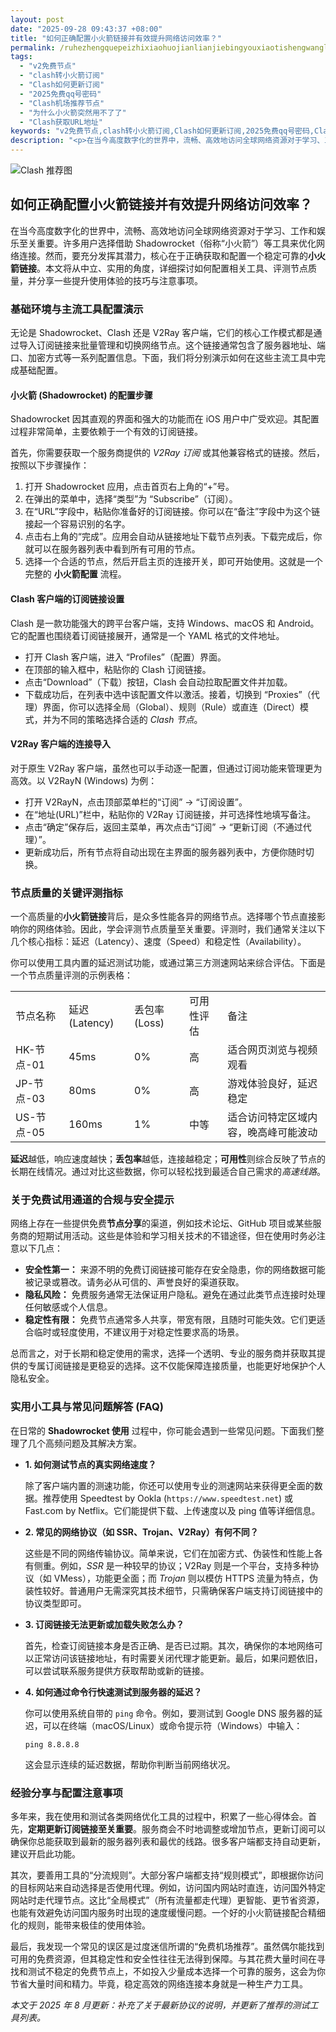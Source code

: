 ```yaml
---
layout: post
date: "2025-09-28 09:43:37 +08:00"
title: "如何正确配置小火箭链接并有效提升网络访问效率？"
permalink: /ruhezhengquepeizhixiaohuojianlianjiebingyouxiaotishengwangluofangwenxiaolv/
tags:
  - "v2免费节点"
  - "clash转小火箭订阅"
  - "Clash如何更新订阅"
  - "2025免费qq号密码"
  - "Clash机场推荐节点"
  - "为什么小火箭突然用不了了"
  - "Clash获取URL地址"
keywords: "v2免费节点,clash转小火箭订阅,Clash如何更新订阅,2025免费qq号密码,Clash机场推荐节点,为什么小火箭突然用不了了,Clash获取URL地址"
description: "<p>在当今高度数字化的世界中，流畅、高效地访问全球网络资源对于学习、工作和娱乐至关重要。许多用户选择借助 Shadowrocket（俗称“小火箭”）等工具来优化网络连接。然而，要充分发挥其潜力，核心在于正确获取和配置一个稳定可靠的<strong>小火箭链接</strong>。本文将从中立、实用的角度，详细探讨如何配置相关工具、评测节点质量，并分享一些提升使用体验的技巧与注意事项。</p>"
---
```


![Clash 推荐图](https://clashjd.github.io/assets/img/付费机场订阅.png)

## 如何正确配置小火箭链接并有效提升网络访问效率？

<p>在当今高度数字化的世界中，流畅、高效地访问全球网络资源对于学习、工作和娱乐至关重要。许多用户选择借助 Shadowrocket（俗称“小火箭”）等工具来优化网络连接。然而，要充分发挥其潜力，核心在于正确获取和配置一个稳定可靠的<strong>小火箭链接</strong>。本文将从中立、实用的角度，详细探讨如何配置相关工具、评测节点质量，并分享一些提升使用体验的技巧与注意事项。</p>
<h3>基础环境与主流工具配置演示</h3>
<p>无论是 Shadowrocket、Clash 还是 V2Ray 客户端，它们的核心工作模式都是通过导入订阅链接来批量管理和切换网络节点。这个链接通常包含了服务器地址、端口、加密方式等一系列配置信息。下面，我们将分别演示如何在这些主流工具中完成基础配置。</p>
<h4>小火箭 (Shadowrocket) 的配置步骤</h4>
<p>Shadowrocket 因其直观的界面和强大的功能而在 iOS 用户中广受欢迎。其配置过程非常简单，主要依赖于一个有效的订阅链接。</p>
<p>首先，你需要获取一个服务商提供的 <em>V2Ray 订阅</em> 或其他兼容格式的链接。然后，按照以下步骤操作：</p>
<ol>
    <li>打开 Shadowrocket 应用，点击首页右上角的“+”号。</li>
    <li>在弹出的菜单中，选择“类型”为 “Subscribe”（订阅）。</li>
    <li>在“URL”字段中，粘贴你准备好的订阅链接。你可以在“备注”字段中为这个链接起一个容易识别的名字。</li>
    <li>点击右上角的“完成”。应用会自动从链接地址下载节点列表。下载完成后，你就可以在服务器列表中看到所有可用的节点。</li>
    <li>选择一个合适的节点，然后开启主页的连接开关，即可开始使用。这就是一个完整的 <strong>小火箭配置</strong> 流程。</li>
</ol>
<h4>Clash 客户端的订阅链接设置</h4>
<p>Clash 是一款功能强大的跨平台客户端，支持 Windows、macOS 和 Android。它的配置也围绕着订阅链接展开，通常是一个 YAML 格式的文件地址。</p>
<ul>
    <li>打开 Clash 客户端，进入 “Profiles”（配置）界面。</li>
    <li>在顶部的输入框中，粘贴你的 Clash 订阅链接。</li>
    <li>点击“Download”（下载）按钮，Clash 会自动拉取配置文件并加载。</li>
    <li>下载成功后，在列表中选中该配置文件以激活。接着，切换到 “Proxies”（代理）界面，你可以选择全局（Global）、规则（Rule）或直连（Direct）模式，并为不同的策略选择合适的 <em>Clash 节点</em>。</li>
</ul>
<h4>V2Ray 客户端的连接导入</h4>
<p>对于原生 V2Ray 客户端，虽然也可以手动逐一配置，但通过订阅功能来管理更为高效。以 V2RayN (Windows) 为例：</p>
<ul>
    <li>打开 V2RayN，点击顶部菜单栏的“订阅” -> “订阅设置”。</li>
    <li>在“地址(URL)”栏中，粘贴你的 V2Ray 订阅链接，并可选择性地填写备注。</li>
    <li>点击“确定”保存后，返回主菜单，再次点击“订阅” -> “更新订阅（不通过代理）”。</li>
    <li>更新成功后，所有节点将自动出现在主界面的服务器列表中，方便你随时切换。</li>
</ul>
<h3>节点质量的关键评测指标</h3>
<p>一个高质量的<strong>小火箭链接</strong>背后，是众多性能各异的网络节点。选择哪个节点直接影响你的网络体验。因此，学会评测节点质量至关重要。评测时，我们通常关注以下几个核心指标：延迟（Latency）、速度（Speed）和稳定性（Availability）。</p>
<p>你可以使用工具内置的延迟测试功能，或通过第三方测速网站来综合评估。下面是一个节点质量评测的示例表格：</p>
<table>
  <tr>
    <td>节点名称</td>
    <td>延迟 (Latency)</td>
    <td>丢包率 (Loss)</td>
    <td>可用性评估</td>
    <td>备注</td>
  </tr>
  <tr>
    <td>HK-节点-01</td>
    <td>45ms</td>
    <td>0%</td>
    <td>高</td>
    <td>适合网页浏览与视频观看</td>
  </tr>
  <tr>
    <td>JP-节点-03</td>
    <td>80ms</td>
    <td>0%</td>
    <td>高</td>
    <td>游戏体验良好，延迟稳定</td>
  </tr>
  <tr>
    <td>US-节点-05</td>
    <td>160ms</td>
    <td>1%</td>
    <td>中等</td>
    <td>适合访问特定区域内容，晚高峰可能波动</td>
  </tr>
</table>
<p><strong>延迟</strong>越低，响应速度越快；<strong>丢包率</strong>越低，连接越稳定；<strong>可用性</strong>则综合反映了节点的长期在线情况。通过对比这些数据，你可以轻松找到最适合自己需求的<em>高速线路</em>。</p>
<h3>关于免费试用通道的合规与安全提示</h3>
<p>网络上存在一些提供免费<strong>节点分享</strong>的渠道，例如技术论坛、GitHub 项目或某些服务商的短期试用活动。这些是体验和学习相关技术的不错途径，但在使用时务必注意以下几点：</p>
<ul>
    <li><strong>安全性第一：</strong> 来源不明的免费订阅链接可能存在安全隐患，你的网络数据可能被记录或篡改。请务必从可信的、声誉良好的渠道获取。</li>
    <li><strong>隐私风险：</strong> 免费服务通常无法保证用户隐私。避免在通过此类节点连接时处理任何敏感或个人信息。</li>
    <li><strong>稳定性有限：</strong> 免费节点通常多人共享，带宽有限，且随时可能失效。它们更适合临时或轻度使用，不建议用于对稳定性要求高的场景。</li>
</ul>
<p>总而言之，对于长期和稳定使用的需求，选择一个透明、专业的服务商并获取其提供的专属订阅链接是更稳妥的选择。这不仅能保障连接质量，也能更好地保护个人隐私安全。</p>
<h3>实用小工具与常见问题解答 (FAQ)</h3>
<p>在日常的 <strong>Shadowrocket 使用</strong> 过程中，你可能会遇到一些常见问题。下面我们整理了几个高频问题及其解决方案。</p>
<ul>
    <li>
        <strong>1. 如何测试节点的真实网络速度？</strong>
        <p>除了客户端内置的测速功能，你还可以使用专业的测速网站来获得更全面的数据。推荐使用 Speedtest by Ookla (<code>https://www.speedtest.net</code>) 或 Fast.com by Netflix。它们能提供下载、上传速度以及 ping 值等详细信息。</p>
    </li>
    <li>
        <strong>2. 常见的网络协议（如 SSR、Trojan、V2Ray）有何不同？</strong>
        <p>这些是不同的网络传输协议。简单来说，它们在加密方式、伪装性和性能上各有侧重。例如，<em>SSR</em> 是一种较早的协议；V2Ray 则是一个平台，支持多种协议（如 VMess），功能更全面；而 <em>Trojan</em> 则以模仿 HTTPS 流量为特点，伪装性较好。普通用户无需深究其技术细节，只需确保客户端支持订阅链接中的协议类型即可。</p>
    </li>
    <li>
        <strong>3. 订阅链接无法更新或加载失败怎么办？</strong>
        <p>首先，检查订阅链接本身是否正确、是否已过期。其次，确保你的本地网络可以正常访问该链接地址，有时需要关闭代理才能更新。最后，如果问题依旧，可以尝试联系服务提供方获取帮助或新的链接。</p>
    </li>
    <li>
        <strong>4. 如何通过命令行快速测试到服务器的延迟？</strong>
        <p>你可以使用系统自带的 <code>ping</code> 命令。例如，要测试到 Google DNS 服务器的延迟，可以在终端（macOS/Linux）或命令提示符（Windows）中输入：</p>
        <code>ping 8.8.8.8</code>
        <p>这会显示连续的延迟数据，帮助你判断当前网络状况。</p>
    </li>
</ul>
<h3>经验分享与配置注意事项</h3>
<p>多年来，我在使用和测试各类网络优化工具的过程中，积累了一些心得体会。首先，<strong>定期更新订阅链接至关重要</strong>。服务商会不时地调整或增加节点，更新订阅可以确保你总能获取到最新的服务器列表和最优的线路。很多客户端都支持自动更新，建议开启此功能。</p>
<p>其次，要善用工具的“分流规则”。大部分客户端都支持“规则模式”，即根据你访问的目标网站来自动选择是否使用代理。例如，访问国内网站时直连，访问国外特定网站时走代理节点。这比“全局模式”（所有流量都走代理）更智能、更节省资源，也能有效避免访问国内服务时出现的速度缓慢问题。一个好的小火箭链接配合精细化的规则，能带来极佳的使用体验。</p>
<p>最后，我发现一个常见的误区是过度迷信所谓的“免费机场推荐”。虽然偶尔能找到可用的免费资源，但其稳定性和安全性往往无法得到保障。与其花费大量时间在寻找和测试不稳定的免费节点上，不如投入少量成本选择一个可靠的服务，这会为你节省大量时间和精力。毕竟，稳定高效的网络连接本身就是一种生产力工具。</p>
<p><em>本文于 2025 年 8 月更新：补充了关于最新协议的说明，并更新了推荐的测试工具列表。</em></p>